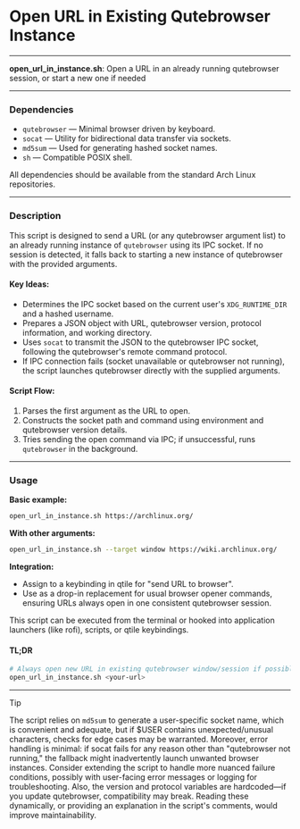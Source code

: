 # Open URL in Existing Qutebrowser Instance

---

**open_url_in_instance.sh**: Open a URL in an already running qutebrowser session, or start a new one if needed

---

### Dependencies

- `qutebrowser` — Minimal browser driven by keyboard.
- `socat` — Utility for bidirectional data transfer via sockets.
- `md5sum` — Used for generating hashed socket names.
- `sh` — Compatible POSIX shell.

All dependencies should be available from the standard Arch Linux repositories.

---

### Description

This script is designed to send a URL (or any qutebrowser argument list) to an already running instance of `qutebrowser` using its IPC socket. If no session is detected, it falls back to starting a new instance of qutebrowser with the provided arguments.

#### Key Ideas:
- Determines the IPC socket based on the current user's `XDG_RUNTIME_DIR` and a hashed username.
- Prepares a JSON object with URL, qutebrowser version, protocol information, and working directory.
- Uses `socat` to transmit the JSON to the qutebrowser IPC socket, following the qutebrowser's remote command protocol.
- If IPC connection fails (socket unavailable or qutebrowser not running), the script launches qutebrowser directly with the supplied arguments.

#### Script Flow:
1. Parses the first argument as the URL to open.
2. Constructs the socket path and command using environment and qutebrowser version details.
3. Tries sending the open command via IPC; if unsuccessful, runs `qutebrowser` in the background.

---

### Usage

**Basic example:**
```sh
open_url_in_instance.sh https://archlinux.org/
```

**With other arguments:**
```sh
open_url_in_instance.sh --target window https://wiki.archlinux.org/
```

**Integration:**
- Assign to a keybinding in qtile for "send URL to browser".
- Use as a drop-in replacement for usual browser opener commands, ensuring URLs always open in one consistent qutebrowser session.

This script can be executed from the terminal or hooked into application launchers (like rofi), scripts, or qtile keybindings.

#### TL;DR
```sh
# Always open new URL in existing qutebrowser window/session if possible
open_url_in_instance.sh <your-url>
```

---

> [!TIP]
>
> The script relies on `md5sum` to generate a user-specific socket name, which is convenient and adequate, but if $USER contains unexpected/unusual characters, checks for edge cases may be warranted. Moreover, error handling is minimal: if socat fails for any reason other than "qutebrowser not running," the fallback might inadvertently launch unwanted browser instances. Consider extending the script to handle more nuanced failure conditions, possibly with user-facing error messages or logging for troubleshooting. Also, the version and protocol variables are hardcoded—if you update qutebrowser, compatibility may break. Reading these dynamically, or providing an explanation in the script's comments, would improve maintainability.